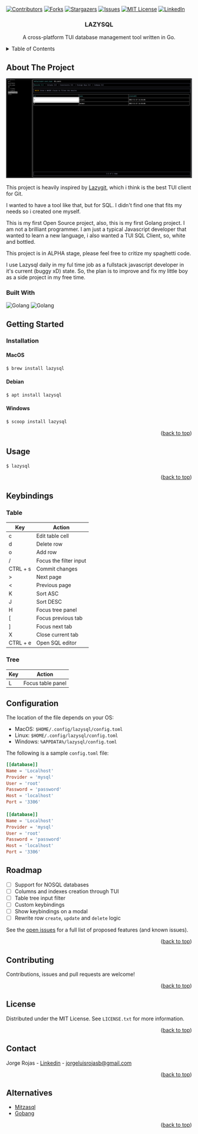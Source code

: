 <a name="readme-top"></a>

[![Contributors][contributors-shield]][contributors-url]
[![Forks][forks-shield]][forks-url]
[![Stargazers][stars-shield]][stars-url]
[![Issues][issues-shield]][issues-url]
[![MIT License][license-shield]][license-url]
[![LinkedIn][linkedin-shield]][linkedin-url]

<!-- PROJECT LOGO -->
<div align="center">
  <!-- <a href="https://github.com/jorgerojas26/lazysql"> -->
  <!--   <img src="images/logo.png" alt="Logo" width="80" height="80"> -->
  <!-- </a> -->

  <h3 align="center">LAZYSQL</h3>

  <p align="center">
        A cross-platform TUI database management tool written in Go.
  </p>
</div>

<!-- TABLE OF CONTENTS -->
<details>
  <summary>Table of Contents</summary>
  <ol>
    <li>
      <a href="#about-the-project">About The Project</a>
      <ul>
        <li><a href="#built-with">Built With</a></li>
      </ul>
    </li>
    <li>
      <a href="#getting-started">Getting Started</a>
      <ul>
        <li><a href="#installation">Installation</a></li>
      </ul>
    </li>
    <li><a href="#usage">Usage</a></li>
    <li><a href="#keybindings">Keybindings</a></li>
    <li><a href="#roadmap">Roadmap</a></li>
    <li><a href="#contributing">Contributing</a></li>
    <li><a href="#license">License</a></li>
    <li><a href="#contact">Contact</a></li>
    <li><a href="#acknowledgments">Acknowledgments</a></li>
  </ol>
</details>

<!-- ABOUT THE PROJECT -->

## About The Project

[![Product Name Screen Shot][product-screenshot]](https://example.com)

This project is heavily inspired by [Lazygit](https://github.com/jesseduffield/lazygit), which i think is the best TUI client for Git.

I wanted to have a tool like that, but for SQL. I didn't find one that fits my needs so i created one myself.

This is my first Open Source project, also, this is my first Golang project. I am not a brilliant programmer. I am just a typical Javascript developer that wanted to learn a new language, i also wanted a TUI SQL Client, so, white and bottled.

This project is in ALPHA stage, please feel free to critize my spaghetti code.

I use Lazysql daily in my ful time job as a fullstack javascript developer in it's current (buggy xD) state. So, the plan is to improve and fix my little boy as a side project in my free time.

### Built With

![Golang][golang-shield]
![Golang][tview-shield]

<!-- GETTING STARTED -->

## Getting Started

### Installation

#### MacOS

```bash
$ brew install lazysql
```

#### Debian

```bash
$ apt install lazysql
```

#### Windows

```bash
$ scoop install lazysql
```

<p align="right">(<a href="#readme-top">back to top</a>)</p>

<!-- USAGE EXAMPLES -->

## Usage

```bash
$ lazysql
```

<p align="right">(<a href="#readme-top">back to top</a>)</p>

## Keybindings

### Table

| Key      | Action                 |
| -------- | ---------------------- |
| c        | Edit table cell        |
| d        | Delete row             |
| o        | Add row                |
| /        | Focus the filter input |
| CTRL + s | Commit changes         |
| >        | Next page              |
| <        | Previous page          |
| K        | Sort ASC               |
| J        | Sort DESC              |
| H        | Focus tree panel       |
| [        | Focus previous tab     |
| ]        | Focus next tab         |
| X        | Close current tab      |
| CTRL + e | Open SQL editor        |

### Tree

| Key | Action            |
| --- | ----------------- |
| L   | Focus table panel |

## Configuration

The location of the file depends on your OS:

- MacOS: `$HOME/.config/lazysql/config.toml`
- Linux: `$HOME/.config/lazysql/config.toml`
- Windows: `%APPDATA%/lazysql/config.toml`

The following is a sample `config.toml` file:

```toml
[[database]]
Name = 'Localhost'
Provider = 'mysql'
User = 'root'
Password = 'password'
Host = 'localhost'
Port = '3306'

[[database]]
Name = 'Localhost'
Provider = 'mysql'
User = 'root'
Password = 'password'
Host = 'localhost'
Port = '3306'
```

<!-- ROADMAP -->

## Roadmap

- [ ] Support for NOSQL databases
- [ ] Columns and indexes creation through TUI
- [ ] Table tree input filter
- [ ] Custom keybindings
- [ ] Show keybindings on a modal
- [ ] Rewrite row `create`, `update` and `delete` logic

See the [open issues](https://github.com/jorgerojas26/lazysql/issues) for a full list of proposed features (and known issues).

<p align="right">(<a href="#readme-top">back to top</a>)</p>

<!-- CONTRIBUTING -->

## Contributing

Contributions, issues and pull requests are welcome!

<p align="right">(<a href="#readme-top">back to top</a>)</p>

<!-- LICENSE -->

## License

Distributed under the MIT License. See `LICENSE.txt` for more information.

<p align="right">(<a href="#readme-top">back to top</a>)</p>

<!-- CONTACT -->

## Contact

Jorge Rojas - [Linkedin](https://www.linkedin.com/in/jorgerojas26/) - jorgeluisrojasb@gmail.com

<p align="right">(<a href="#readme-top">back to top</a>)</p>

## Alternatives

- [Mitzasql](https://github.com/vladbalmos/mitzasql)
- [Gobang](https://github.com/TaKO8Ki/gobang)

<p align="right">(<a href="#readme-top">back to top</a>)</p>

<!-- MARKDOWN LINKS & IMAGES -->
<!-- https://www.markdownguide.org/basic-syntax/#reference-style-links -->

[contributors-shield]: https://img.shields.io/github/contributors/jorgerojas26/lazysql?style=for-the-badge
[contributors-url]: https://github.com/jorgerojas26/lazysql/graphs/contributors
[forks-shield]: https://img.shields.io/github/forks/jorgerojas26/lazysql?style=for-the-badge
[forks-url]: https://github.com/jorgerojas26/lazysql/network/members
[stars-shield]: https://img.shields.io/github/stars/jorgerojas26/lazysql?style=for-the-badge
[stars-url]: https://github.com/jorgerojas26/lazysql/stargazers
[issues-shield]: https://img.shields.io/github/issues/jorgerojas26/lazysql?style=for-the-badge
[issues-url]: https://github.com/jorgerojas26/lazysql/issues
[license-shield]: https://img.shields.io/github/license/jorgerojas26/lazysql.svg?style=for-the-badge
[license-url]: https://github.com/jorgerojas26/lazysql/blob/main/LICENSE.txt
[linkedin-shield]: https://img.shields.io/badge/-LinkedIn-black.svg?style=for-the-badge&logo=linkedin&colorB=555
[linkedin-url]: https://linkedin.com/in/jorgerojas26
[product-screenshot]: images/lazysql.png
[golang-shield]: https://img.shields.io/badge/Golang-gray?style=for-the-badge&logo=go
[tview-shield]: https://img.shields.io/badge/tview-gray?style=for-the-badge&logo=go
